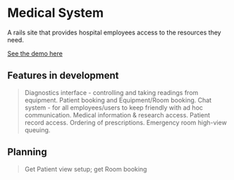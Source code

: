 # Medical System

A rails site that provides hospital employees access to the resources they need.

[See the demo here](http://medical-system.herokuapp.com)

## Features in development

> Diagnostics interface - controlling and taking readings from equipment.
> Patient booking and Equipment/Room booking.
> Chat system - for all employees/users to keep friendly with ad hoc communication.
> Medical information & research access.
> Patient record access.
> Ordering of prescriptions.
> Emergency room high-view queuing.

## Planning

> Get Patient view setup; get Room booking
